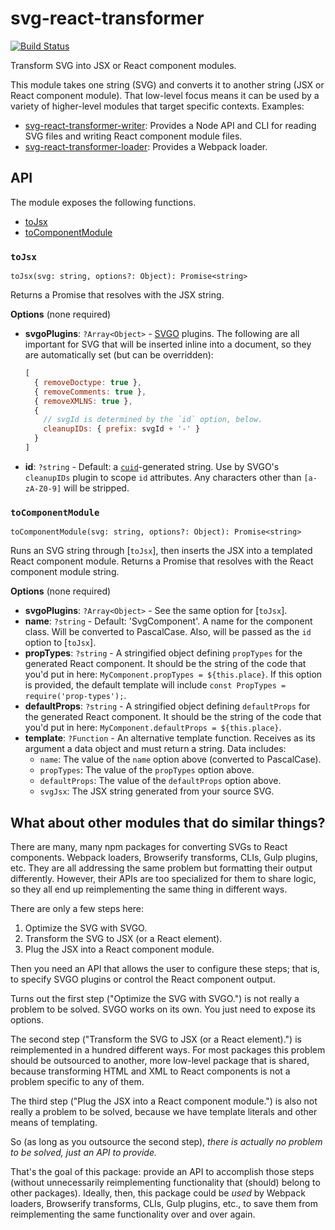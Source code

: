 # svg-react-transformer

[![Build Status](https://travis-ci.org/mapbox/svg-react-transformer.svg?branch=master)](https://travis-ci.org/mapbox/svg-react-transformer)

Transform SVG into JSX or React component modules.

This module takes one string (SVG) and converts it to another string (JSX or React component module).
That low-level focus means it can be used by a variety of higher-level modules that target specific contexts.
Examples:

- [svg-react-transformer-writer](https://github.com/mapbox/svg-react-transformer-writer): Provides a Node API and CLI for reading SVG files and writing React component module files.
- [svg-react-transformer-loader](https://github.com/mapbox/svg-react-transformer-loader): Provides a Webpack loader.

## API

The module exposes the following functions.

- [toJsx]
- [toComponentModule]

### `toJsx`

`toJsx(svg: string, options?: Object): Promise<string>`

Returns a Promise that resolves with the JSX string.

**Options** (none required)

- **svgoPlugins**: `?Array<Object>` - [SVGO](https://github.com/svg/svgo) plugins.
  The following are all important for SVG that will be inserted inline into a document, so they are automatically set (but can be overridden):
  ```js
  [
    { removeDoctype: true },
    { removeComments: true },
    { removeXMLNS: true },
    {
      // svgId is determined by the `id` option, below.
      cleanupIDs: { prefix: svgId + '-' }
    }
  ]
  ```
- **id**: `?string` - Default: a [`cuid`](https://github.com/ericelliott/cuid)-generated string.
  Use by SVGO's `cleanupIDs` plugin to scope `id` attributes.
  Any characters other than `[a-zA-Z0-9]` will be stripped.

### `toComponentModule`

`toComponentModule(svg: string, options?: Object): Promise<string>`

Runs an SVG string through [`toJsx`], then inserts the JSX into a templated React component module.
Returns a Promise that resolves with the React component module string.

**Options** (none required)

- **svgoPlugins**: `?Array<Object>` - See the same option for [`toJsx`].
- **name**: `?string` - Default: 'SvgComponent'.
  A name for the component class.
  Will be converted to PascalCase.
  Also, will be passed as the `id` option to [`toJsx`].
- **propTypes**: `?string` - A stringified object defining `propTypes` for the generated React component.
  It should be the string of the code that you'd put in here: `MyComponent.propTypes = ${this.place}`.
  If this option is provided, the default template will include `const PropTypes = require('prop-types');`.
- **defaultProps**: `?string` - A stringified object defining `defaultProps` for the generated React component.
  It should be the string of the code that you'd put in here: `MyComponent.defaultProps = ${this.place}`.
- **template**: `?Function` - An alternative template function.
  Receives as its argument a data object and must return a string.
  Data includes:
  - `name`: The value of the `name` option above (converted to PascalCase).
  - `propTypes`: The value of the `propTypes` option above.
  - `defaultProps`: The value of the `defaultProps` option above.
  - `svgJsx`: The JSX string generated from your source SVG.

## What about other modules that do similar things?

There are many, many npm packages for converting SVGs to React components.
Webpack loaders, Browserify transforms, CLIs, Gulp plugins, etc.
They are all addressing the same problem but formatting their output differently.
However, their APIs are too specialized for them to share logic, so they all end up reimplementing the same thing in different ways.

There are only a few steps here:
1. Optimize the SVG with SVGO.
2. Transform the SVG to JSX (or a React element).
3. Plug the JSX into a React component module.

Then you need an API that allows the user to configure these steps; that is, to specify SVGO plugins or control the React component output.

Turns out the first step ("Optimize the SVG with SVGO.") is not really a problem to be solved.
SVGO works on its own.
You just need to expose its options.

The second step ("Transform the SVG to JSX (or a React element).") is reimplemented in a hundred different ways.
For most packages this problem should be outsourced to another, more low-level package that is shared, because transforming HTML and XML to React components is not a problem specific to any of them.

The third step ("Plug the JSX into a React component module.") is also not really a problem to be solved, because we have template literals and other means of templating.

So (as long as you outsource the second step), *there is actually no problem to be solved, just an API to provide.*

That's the goal of this package: provide an API to accomplish those steps (without unnecessarily reimplementing functionality that (should) belong to other packages). Ideally, then, this package could be *used* by Webpack loaders, Browserify transforms, CLIs, Gulp plugins, etc., to save them from reimplementing the same functionality over and over again.


[toJsx]: #tojsx
[toComponentModule]: #tocomponentmodule
